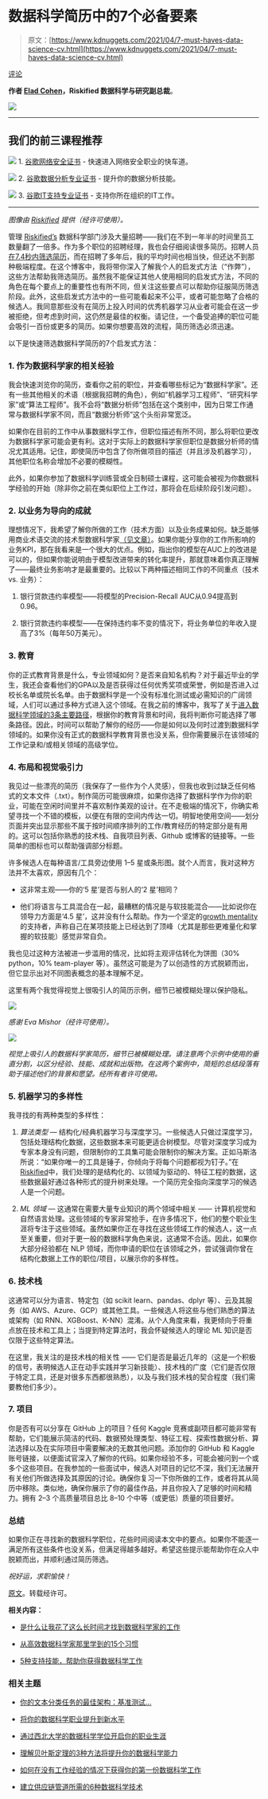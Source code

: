 # 数据科学简历中的7个必备要素

> 原文：[https://www.kdnuggets.com/2021/04/7-must-haves-data-science-cv.html](https://www.kdnuggets.com/2021/04/7-must-haves-data-science-cv.html)

[评论](#comments)

**作者 [Elad Cohen](https://www.linkedin.com/in/elad-cohen-ai/)，Riskified 数据科学与研究副总裁**。

![](../Images/83f096d85398804955fd96d34b3c3669.png)

* * *

## 我们的前三课程推荐

![](../Images/0244c01ba9267c002ef39d4907e0b8fb.png) 1\. [谷歌网络安全证书](https://www.kdnuggets.com/google-cybersecurity) - 快速进入网络安全职业的快车道。

![](../Images/e225c49c3c91745821c8c0368bf04711.png) 2\. [谷歌数据分析专业证书](https://www.kdnuggets.com/google-data-analytics) - 提升你的数据分析技能。

![](../Images/0244c01ba9267c002ef39d4907e0b8fb.png) 3\. [谷歌IT支持专业证书](https://www.kdnuggets.com/google-itsupport) - 支持你所在组织的IT工作。

* * *

*图像由 [Riskified](https://www.riskified.com/) 提供（经许可使用）。*

管理 [Riskified’s](https://medium.com/riskified-technology) 数据科学部门涉及大量招聘——我们在不到一年半的时间里员工数量翻了一倍多。作为多个职位的招聘经理，我也会仔细阅读很多简历。招聘人员 [在7.4秒内筛选简历](https://www.prnewswire.com/news-releases/ladders-updates-popular-recruiter-eye-tracking-study-with-new-key-insights-on-how-job-seekers-can-improve-their-resumes-300744217.html)，而在招聘了多年后，我的平均时间也相当快，但还达不到那种极端程度。在这个博客中，我将带你深入了解我个人的启发式方法（“作弊”），这些方法帮助我筛选简历。虽然我不能保证其他人使用相同的启发式方法，不同的角色在每个要点上的重要性也有所不同，但关注这些要点可以帮助你征服简历筛选阶段。此外，这些启发式方法中的一些可能看起来不公平，或者可能忽略了合格的候选人。我同意那些没有在简历上投入时间的优秀机器学习从业者可能会在这一步被拒绝，但考虑到时间，这仍然是最佳的权衡。请记住，一个备受追捧的职位可能会吸引一百份或更多的简历。如果你想要高效的流程，简历筛选必须迅速。

以下是快速筛选数据科学简历的7个启发式方法：

### 1\. 作为数据科学家的相关经验

我会快速浏览你的简历，查看你之前的职位，并查看哪些标记为“数据科学家”。还有一些其他相关的术语（根据我招聘的角色），例如“机器学习工程师”、“研究科学家”或“算法工程师”。我不会将“数据分析师”包括在这个类别中，因为日常工作通常与数据科学家不同，而且“数据分析师”这个头衔非常宽泛。

如果你在目前的工作中从事数据科学工作，但职位描述有所不同，那么将职位更改为数据科学家可能会更有利。这对于实际上的数据科学家但职位是数据分析师的情况尤其适用。记住，即使简历中包含了你所做项目的描述（并且涉及机器学习），其他职位名称会增加不必要的模糊性。

此外，如果你参加了数据科学训练营或全日制硕士课程，这可能会被视为你数据科学经验的开始（除非你之前在类似职位上工作过，那将会在后续阶段引发问题）。

### 2\. 以业务为导向的成就

理想情况下，我希望了解你所做的工作（技术方面）以及业务成果如何。缺乏能够用商业术语交流的技术型数据科学家[（见文章）](https://medium.com/riskified-technology/data-vs-insight-the-thin-line-between-good-and-bad-reports-91997d5e9cd)。如果你能分享你的工作所影响的业务KPI，那在我看来是一个很大的优点。例如，指出你的模型在AUC上的改进是可以的，但如果你能说明由于模型改进带来的转化率提升，那就意味着你真正理解了——最终业务影响才是最重要的。比较以下两种描述相同工作的不同重点（技术 vs. 业务）：

1.  银行贷款违约率模型——将模型的Precision-Recall AUC从0.94提高到0.96。

1.  银行贷款违约率模型——在保持违约率不变的情况下，将业务单位的年收入提高了3%（每年50万美元）。

### 3\. 教育

你的正式教育背景是什么，专业领域如何？是否来自知名机构？对于最近毕业的学生，我还会查看他们的GPA以及是否获得过任何优秀奖项或荣誉，例如是否进入过校长名单或院长名单。由于数据科学是一个没有标准化测试或必需知识的广阔领域，人们可以通过多种方式进入这个领域。在我之前的博客中，我写了关于[进入数据科学领域的3条主要路径](https://towardsdatascience.com/3-ways-to-break-into-data-science-6a7a8fd679b3)，根据你的教育背景和时间，我将判断你可能选择了哪条路径。因此，时间可以帮助了解你的经历——你是如何以及何时过渡到数据科学领域的。如果你没有正式的数据科学教育背景也没关系，但你需要展示在该领域的工作记录和/或相关领域的高级学位。

### 4\. 布局和视觉吸引力

我见过一些漂亮的简历（我保存了一些作为个人灵感），但我也收到过缺乏任何格式的文本文件（.txt）。制作简历可能很麻烦，如果你选择了数据科学作为你的职业，可能在空闲时间里并不喜欢制作美观的设计。在不走极端的情况下，你确实希望寻找一个不错的模板，以便在有限的空间内传达一切。明智地使用空间——划分页面并突出显示那些不属于按时间顺序排列的工作/教育经历的特定部分是有用的。这可以包括你熟悉的技术栈、自我项目列表、Github 或博客的链接等。一些简单的图标也可以帮助强调部分标题。

许多候选人在每种语言/工具旁边使用 1–5 星或条形图。就个人而言，我对这种方法并不太喜欢，原因有几个：

+   这非常主观——你的‘5 星’是否与别人的‘2 星’相同？

+   他们将语言与工具混合在一起，最糟糕的情况是与软技能混合——比如说你在领导力方面是‘4.5 星’，这并没有什么帮助。作为一个坚定的[growth mentality](https://www.brainpickings.org/2014/01/29/carol-dweck-mindset/)的支持者，声称自己在某项技能上已经达到了顶峰（尤其是那些更难量化和掌握的软技能）感觉非常自负。

我也见过这种方法被进一步滥用的情况，比如将主观评估转化为饼图（30% python，10% team-player 等）。虽然这可能是为了以创造性的方式脱颖而出，但它显示出对不同图表概念的基本理解不足。

这里有两个我觉得视觉上很吸引人的简历示例，细节已被模糊处理以保护隐私。

![](../Images/500b2b5ec5c50cb7c408198a30fb4df0.png)

*感谢 Eva Mishor（经许可使用）。*

![](../Images/5d6d1da72fe878cf8e1102563615875c.png)

*视觉上吸引人的数据科学家简历，细节已被模糊处理。请注意两个示例中使用的垂直分割，以区分经验、技能、成就和出版物。在这两个案例中，简短的总结段落有助于描述他们的背景和愿望。经所有者许可使用。*

### 5. 机器学习的多样性

我寻找的有两种类型的多样性：

1.  *算法类型* — 结构化/经典机器学习与深度学习。一些候选人只做过深度学习，包括处理结构化数据，这些数据本来可能更适合树模型。尽管对深度学习成为专家本身没有问题，但限制你的工具集可能会限制你的解决方案。正如马斯洛所说：“如果你唯一的工具是锤子，你倾向于将每个问题都视为钉子。”在[Riskified](https://medium.com/riskified-technology)中，我们处理的是结构化的、以领域为驱动的、特征工程的数据，这些数据最好通过各种形式的提升树来处理。一个简历完全指向深度学习的候选人是一个问题。

1.  *ML 领域* — 这通常在需要大量专业知识的两个领域中相关 —— 计算机视觉和自然语言处理。这些领域的专家非常抢手，在许多情况下，他们的整个职业生涯将专注于这些领域。虽然如果你正在寻找在这些领域工作的候选人，这一点至关重要，但对于更一般的数据科学角色来说，这通常不合适。因此，如果你大部分经验都在 NLP 领域，而你申请的职位在该领域之外，尝试强调你曾在结构化数据上工作的职位/项目，以展示你的多样性。

### 6\. 技术栈

这通常可以分为语言、特定包（如 scikit learn、pandas、dplyr 等）、云及其服务（如 AWS、Azure、GCP）或其他工具。一些候选人将这些与他们熟悉的算法或架构（如 RNN、XGBoost、K-NN）混淆。从个人角度来看，我更倾向于将重点放在技术和工具上；当提到特定算法时，我会怀疑候选人的理论 ML 知识是否仅限于这些特定算法。

在这里，我关注的是技术栈的相关性 —— 它们是否是最近几年的（这是一个积极的信号，表明候选人正在动手实践并学习新技能）、技术栈的广度（它们是否仅限于特定工具，还是对很多东西都很熟悉），以及与我们技术栈的契合程度（我们需要教他们多少）。

### 7\. 项目

你是否有可以分享在 GitHub 上的项目？任何 Kaggle 竞赛或副项目都可能非常有帮助，它们能展示简洁的代码、数据预处理类型、特征工程、探索性数据分析、算法选择以及在实际项目中需要解决的无数其他问题。添加你的 GitHub 和 Kaggle 账号链接，以便面试官深入了解你的代码。如果你经验不多，可能会被问到一个或多个这些项目。在我参加的一些面试中，候选人对项目的记忆不深，我们无法展开有关他们所做选择及其原因的讨论。确保你复习一下你所做的工作，或者将其从简历中移除。类似地，确保你展示了你的最佳作品，并且你投入了足够的时间和精力。拥有 2–3 个高质量项目总比 8–10 个中等（或更低）质量的项目要好。

### 总结

如果你正在寻找新的数据科学职位，花些时间阅读本文中的要点。如果你不能逐一满足所有这些条件也没关系，但满足得越多越好。希望这些提示能帮助你在众人中脱颖而出，并顺利通过简历筛选。

*祝好运，求职愉快！*

[原文](https://towardsdatascience.com/7-must-haves-in-your-data-science-cv-9316841aeb78)。转载经许可。

**相关内容：**

+   [是什么让我花了这么长时间才找到数据科学家的工作](https://www.kdnuggets.com/2021/03/land-data-scientist-job.html)

+   [从高效数据科学家那里学到的15个习惯](https://www.kdnuggets.com/2021/03/15-habits-learned-from-highly-effective-data-scientists.html)

+   [5种支持技能，帮助你获得数据科学工作](https://www.kdnuggets.com/2021/02/5-supporting-skills-data-science-job.html)

### 相关主题

+   [你的文本分类任务的最佳架构：基准测试…](https://www.kdnuggets.com/2023/04/best-architecture-text-classification-task-benchmarking-options.html)

+   [将你的数据科学职业提升到新水平](https://www.kdnuggets.com/2021/12/sas-advance-data-science-career-next-level.html)

+   [通过西北大学的数据科学学位开启你的职业生涯](https://www.kdnuggets.com/2022/04/nwu-launch-career-northwestern-data-science-degree.html)

+   [理解贝叶斯定理的3种方法将提升你的数据科学能力](https://www.kdnuggets.com/2022/06/3-ways-understanding-bayes-theorem-improve-data-science.html)

+   [如何在没有工作经验的情况下获得你的第一份数据科学工作](https://www.kdnuggets.com/2021/02/first-job-data-science-without-work-experience.html)

+   [建立供应链管道所需的6种数据科学技术](https://www.kdnuggets.com/2022/01/6-data-science-technologies-need-build-supply-chain-pipeline.html)

